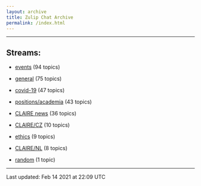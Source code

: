 ```yaml
---
layout: archive
title: Zulip Chat Archive
permalink: /index.html
---
```


---

## Streams:

* [events](stream/201207-events/index.html) (94 topics)

* [general](stream/201199-general/index.html) (75 topics)

* [covid-19](stream/226112-covid-19/index.html) (47 topics)

* [positions/academia](stream/203258-positions/academia/index.html) (43 topics)

* [CLAIRE news](stream/201957-CLAIRE-news/index.html) (36 topics)

* [CLAIRE/CZ](stream/203399-CLAIRE/CZ/index.html) (10 topics)

* [ethics](stream/228366-ethics/index.html) (9 topics)

* [CLAIRE/NL](stream/203255-CLAIRE/NL/index.html) (8 topics)

* [random](stream/202125-random/index.html) (1 topic)

<hr><p>Last updated: Feb 14 2021 at 22:09 UTC</p>